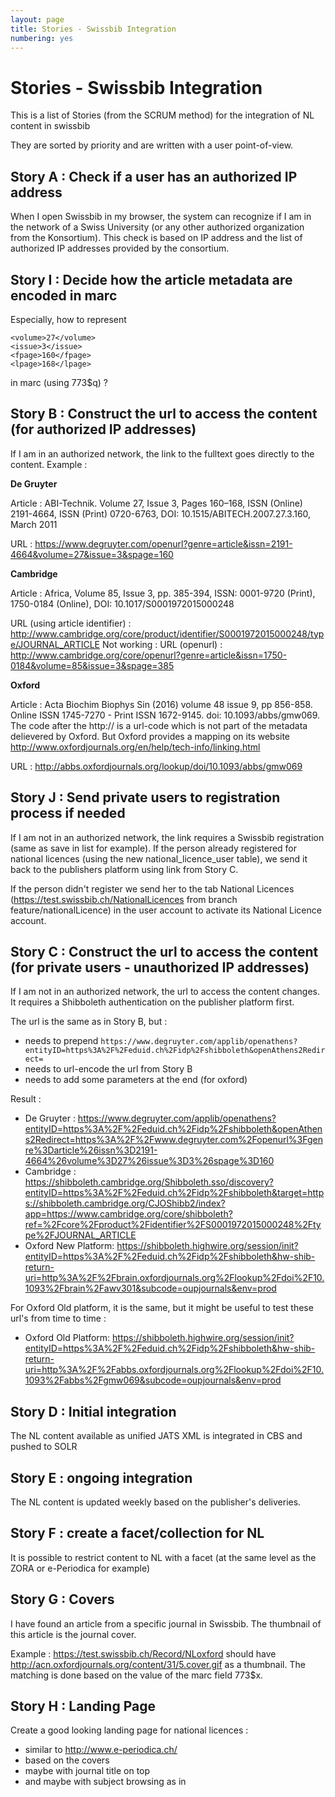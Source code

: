 ```yaml
---
layout: page
title: Stories - Swissbib Integration
numbering: yes
---
```


# Stories - Swissbib Integration

This is a list of Stories (from the SCRUM method) for the integration of NL content in swissbib

They are sorted by priority and are written with a user point-of-view.

## Story A : Check if a user has an authorized IP address

When I open Swissbib in my browser, the system can recognize if I am in the network of a Swiss University (or any other authorized organization from the Konsortium). This check is based on IP address and the list of authorized IP addresses provided by the consortium.

## Story I : Decide how the article metadata are encoded in marc

Especially, how to represent

```
<volume>27</volume>
<issue>3</issue>
<fpage>160</fpage>
<lpage>168</lpage>
```

in marc (using 773$q) ?



## Story B : Construct the url to access the content (for authorized IP addresses)

If I am in an authorized network, the link to the fulltext goes directly to the content. Example :

**De Gruyter**

Article : ABI-Technik. Volume 27, Issue 3, Pages 160–168, ISSN (Online) 2191-4664, ISSN (Print) 0720-6763, DOI: 10.1515/ABITECH.2007.27.3.160, March 2011

URL : <https://www.degruyter.com/openurl?genre=article&issn=2191-4664&volume=27&issue=3&spage=160>

**Cambridge**

Article : Africa, Volume 85, Issue 3, pp. 385-394,  ISSN: 0001-9720 (Print), 1750-0184 (Online), DOI: 10.1017/S0001972015000248

URL (using article identifier) : <http://www.cambridge.org/core/product/identifier/S0001972015000248/type/JOURNAL_ARTICLE>
Not working : URL (openurl) : <http://www.cambridge.org/core/openurl?genre=article&issn=1750-0184&volume=85&issue=3&spage=385>


**Oxford**

Article :  Acta Biochim Biophys Sin (2016) volume 48 issue 9, pp 856-858. Online ISSN 1745-7270 - Print ISSN 1672-9145.  doi: 10.1093/abbs/gmw069.
The code after the http:// is a url-code which is not part of the metadata delievered by Oxford. But Oxford provides a mapping on its website <http://www.oxfordjournals.org/en/help/tech-info/linking.html>

URL : <http://abbs.oxfordjournals.org/lookup/doi/10.1093/abbs/gmw069>



## Story J : Send private users to registration process if needed

If I am not in an authorized network, the link requires a Swissbib registration (same as save in list for example). If the person already registered for national licences (using the new national_licence_user table), we send it back to the publishers platform using link from Story C.

If the person didn't register we send her to the tab National Licences (https://test.swissbib.ch/NationalLicences from branch feature/nationalLicence) in the user account to activate its National Licence account.


## Story C : Construct the url to access the content (for private users - unauthorized IP addresses)

If I am not in an authorized network, the url to access the content changes. It requires a Shibboleth authentication on the publisher platform first.

The url is the same as in Story B, but :

 * needs to prepend `https://www.degruyter.com/applib/openathens?entityID=https%3A%2F%2Feduid.ch%2Fidp%2Fshibboleth&openAthens2Redirect=`
 * needs to url-encode the url from Story B
 * needs to add some parameters at the end (for oxford)

Result :

 * De Gruyter : <https://www.degruyter.com/applib/openathens?entityID=https%3A%2F%2Feduid.ch%2Fidp%2Fshibboleth&openAthens2Redirect=https%3A%2F%2Fwww.degruyter.com%2Fopenurl%3Fgenre%3Darticle%26issn%3D2191-4664%26volume%3D27%26issue%3D3%26spage%3D160>
 * Cambridge : <https://shibboleth.cambridge.org/Shibboleth.sso/discovery?entityID=https%3A%2F%2Feduid.ch%2Fidp%2Fshibboleth&target=https://shibboleth.cambridge.org/CJOShibb2/index?app=https://www.cambridge.org/core/shibboleth?ref=%2Fcore%2Fproduct%2Fidentifier%2FS0001972015000248%2Ftype%2FJOURNAL_ARTICLE>
 * Oxford New Platform: <https://shibboleth.highwire.org/session/init?entityID=https%3A%2F%2Feduid.ch%2Fidp%2Fshibboleth&hw-shib-return-uri=http%3A%2F%2Fbrain.oxfordjournals.org%2Flookup%2Fdoi%2F10.1093%2Fbrain%2Fawv301&subcode=oupjournals&env=prod>


For Oxford Old platform, it is the same, but it might be useful to test these url's from time to time :

  * Oxford Old Platform: <https://shibboleth.highwire.org/session/init?entityID=https%3A%2F%2Feduid.ch%2Fidp%2Fshibboleth&hw-shib-return-uri=http%3A%2F%2Fabbs.oxfordjournals.org%2Flookup%2Fdoi%2F10.1093%2Fabbs%2Fgmw069&subcode=oupjournals&env=prod>




## Story D : Initial integration

The NL content available as unified JATS XML is integrated in CBS and pushed to SOLR

## Story E : ongoing integration

The NL content is updated weekly based on the publisher's deliveries.


## Story F : create a facet/collection for NL

It is possible to restrict content to NL with a facet (at the same level as the ZORA or e-Periodica for example)

## Story G : Covers

I have found an article from a specific journal in Swissbib. The thumbnail of this article is the journal cover.

Example : <https://test.swissbib.ch/Record/NLoxford> should have <http://acn.oxfordjournals.org/content/31/5.cover.gif> as a thumbnail. The matching is done based on the value of the marc field 773$x.


## Story H : Landing Page

Create a good looking landing page for national licences :

 * similar to <http://www.e-periodica.ch/>
 * based on the covers
 * maybe with journal title on top
 * and maybe with subject browsing as in
